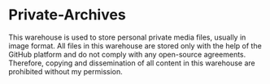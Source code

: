 # Private-Archives
This warehouse is used to store personal private media files, usually in image format. All files in this warehouse are stored only with the help of the GitHub platform and do not comply with any open-source agreements. Therefore, copying and dissemination of all content in this warehouse are prohibited without my permission.
